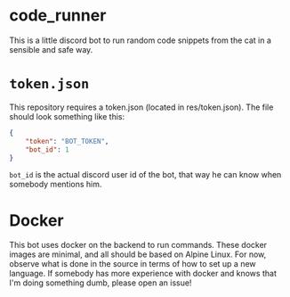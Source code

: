 # code_runner
This is a little discord bot to run random code snippets from the cat in a sensible and safe way.

# `token.json`
This repository requires a token.json (located in res/token.json). The file should look something like this:
```Json
{
    "token": "BOT_TOKEN",
    "bot_id": 1
}
```
`bot_id` is the actual discord user id of the bot, that way he can know when somebody mentions him.

# Docker
This bot uses docker on the backend to run commands. These docker images are minimal, and all should be based on Alpine Linux. For now, observe what is done in the source in terms of how to set up a new language. If somebody has more experience with docker and knows that I'm doing something dumb, please open an issue!
